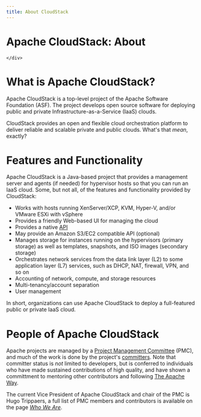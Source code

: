 ```yaml
---
title: About CloudStack
---
```


<div class="row">
	<div class="col-lg-12">
		<div class="page-header">
			<h1 id="indicators">Apache CloudStack: About</h1>
		</div>

	</div>
</div>

# What is Apache CloudStack?

Apache CloudStack is a top-level project of the Apache Software Foundation (ASF). The project develops open source software for deploying public and private Infrastructure-as-a-Service (IaaS) clouds.

CloudStack provides an open and flexible cloud orchestration platform to deliver reliable and scalable private and public clouds. What's that *mean*, exactly? 

# Features and Functionality

Apache CloudStack is a Java-based project that provides a management server and agents (if needed) for hypervisor hosts so that you can run an IaaS cloud. Some, but not all, of the features and functionality provided by CloudStack:

- Works with hosts running XenServer/XCP, KVM, Hyper-V, and/or VMware ESXi with vSphere
- Provides a friendly Web-based UI for managing the cloud
- Provides a native [API](/docs/api/)
- May provide an Amazon S3/EC2 compatible API (optional)
- Manages storage for instances running on the hypervisors (primary storage) as well as templates, snapshots, and ISO images (secondary storage)
- Orchestrates network services from the data link layer (L2) to some application layer (L7) services, such as DHCP, NAT, firewall, VPN, and so on
- Accounting of network, compute, and storage resources
- Multi-tenancy/account separation
- User management

In short, organizations can use Apache CloudStack to deploy a full-featured public or private IaaS cloud.

# People of Apache CloudStack

Apache projects are managed by a [Project Management Committee](http://www.apache.org/dev/pmc.html#what-is-a-pmc) (PMC), and much of the work is done by the project's [committers](http://www.apache.org/dev/committers.html). Note that committer status is *not* limited to developers, but is conferred to individuals who have made sustained contributions of high quality, and have shown a committment to mentoring other contributors and following [The Apache Way](http://theapacheway.com).

The current Vice President of Apache CloudStack and chair of the PMC is Hugo Trippaers, a full list of PMC members and contributors is available on the page *[Who We Are](/who.html)*.
